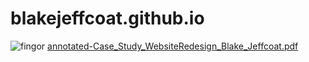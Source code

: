 # blakejeffcoat.github.io
![fingor](https://user-images.githubusercontent.com/122052827/211463955-f3b11a32-cfca-4722-ac77-a7dbdcb17855.png)
[annotated-Case_Study_WebsiteRedesign_Blake_Jeffcoat.pdf](https://github.com/BlakeJeffcoat/blakejeffcoat.github.io/files/10679113/annotated-Case_Study_WebsiteRedesign_Blake_Jeffcoat.pdf)
